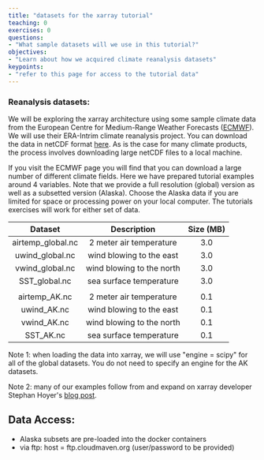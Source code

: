 ```yaml
---
title: "datasets for the xarray tutorial"
teaching: 0
exercises: 0
questions:
- "What sample datasets will we use in this tutorial?"
objectives:
- "Learn about how we acquired climate reanalysis datasets"
keypoints:
- "refer to this page for access to the tutorial data"
---
```


### Reanalysis datasets:

We will be exploring the xarray architecture using some sample climate data from the European Centre for Medium-Range Weather Forecasts ([ECMWF](http://www.ecmwf.int/)). We will use their ERA-Intrim climate reanalysis project. You can download the data in netCDF format [here](http://apps.ecmwf.int/datasets/data/interim-full-daily/levtype=sfc/). As is the case for many climate products, the process involves downloading large netCDF files to a local machine.

If you visit the ECMWF page you will find that you can download a large number of different climate fields. Here we have prepared tutorial examples around 4 variables. Note that we provide a full resolution (global) version as well as a subsetted version (Alaska). Choose the Alaska data if you are limited for space or processing power on your local computer. The tutorials exercises will work for either set of data.

| Dataset | Description | Size (MB) |
|:-------------:|:-------------:|:------------:|
| airtemp_global.nc | 2 meter air temperature | 3.0 |
| uwind_global.nc | wind blowing to the east | 3.0 |
| vwind_global.nc | wind blowing to the north | 3.0 |
| SST_global.nc | sea surface temperature | 3.0 |
| | | |
| airtemp_AK.nc | 2 meter air temperature | 0.1 |
| uwind_AK.nc | wind blowing to the east | 0.1 |
| vwind_AK.nc | wind blowing to the north | 0.1 |
| SST_AK.nc | sea surface temperature | 0.1 |

Note 1: when loading the data into xarray, we will use "engine = scipy" for all of the global datasets. You do not need to specify an engine for the AK datasets.

Note 2: many of our examples follow from and expand on xarray developer Stephan Hoyer's [blog post](https://www.continuum.io/content/xray-dask-out-core-labeled-arrays-python).

## Data Access:

* Alaska subsets are pre-loaded into the docker containers
* via ftp: host = ftp.cloudmaven.org (user/password to be provided)